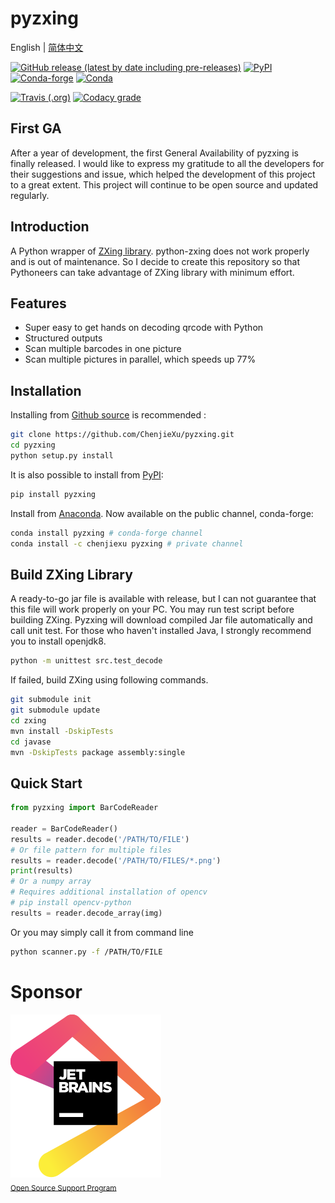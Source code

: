 # pyzxing

English | [简体中文](README_CN.md)

[![GitHub release (latest by date including pre-releases)](https://img.shields.io/github/v/release/chenjiexu/pyzxing?include_prereleases)](https://github.com/ChenjieXu/pyzxing/releases/latest)
[![PyPI](https://img.shields.io/pypi/v/pyzxing)](https://pypi.org/project/pyzxing/)
[![Conda-forge](https://img.shields.io/conda/v/conda-forge/pyzxing)](https://anaconda.org/conda-forge/pyzxing)
[![Conda](https://img.shields.io/conda/v/chenjiexu/pyzxing)](https://anaconda.org/ChenjieXu/pyzxing)

[![Travis (.org)](https://img.shields.io/travis/ChenjieXu/pyzxing)](https://travis-ci.org/github/ChenjieXu/pyzxing)
[![Codacy grade](https://img.shields.io/codacy/grade/353f276d2073445aab7af3e32b0d503a)](https://www.codacy.com/manual/ChenjieXu/pyzxing)

## First GA

After a year of development, the first General Availability of pyzxing is finally released. I would like to express my
gratitude to all the developers for their suggestions and issue, which helped the development of this project to a great
extent. This project will continue to be open source and updated regularly.

## Introduction

A Python wrapper of [ZXing library](https://github.com/zxing/zxing). python-zxing does not work properly and is out of
maintenance. So I decide to create this repository so that Pythoneers can take advantage of ZXing library with minimum
effort.

## Features

- Super easy to get hands on decoding qrcode with Python
- Structured outputs
- Scan multiple barcodes in one picture
- Scan multiple pictures in parallel, which speeds up 77%

## Installation

Installing from [Github source](https://github.com/ChenjieXu/pyzxing.git) is recommended :

```bash
git clone https://github.com/ChenjieXu/pyzxing.git
cd pyzxing
python setup.py install
```

It is also possible to install from [PyPI](https://pypi.org/project/pyzxing/):

```bash
pip install pyzxing
```

Install from [Anaconda](https://anaconda.org/ChenjieXu/pyzxing). Now available on the public channel, conda-forge:

```bash
conda install pyzxing # conda-forge channel
conda install -c chenjiexu pyzxing # private channel
```

## Build ZXing Library

A ready-to-go jar file is available with release, but I can not guarantee that this file will work properly on your PC.
You may run test script before building ZXing. Pyzxing will download compiled Jar file automatically and call unit test.
For those who haven't installed Java, I strongly recommend you to install openjdk8.

```bash
python -m unittest src.test_decode
```

If failed, build ZXing using following commands.

```bash
git submodule init
git submodule update
cd zxing
mvn install -DskipTests
cd javase
mvn -DskipTests package assembly:single
```

## Quick Start

```python
from pyzxing import BarCodeReader

reader = BarCodeReader()
results = reader.decode('/PATH/TO/FILE')
# Or file pattern for multiple files
results = reader.decode('/PATH/TO/FILES/*.png')
print(results)
# Or a numpy array
# Requires additional installation of opencv
# pip install opencv-python
results = reader.decode_array(img)
```

Or you may simply call it from command line

```bash
python scanner.py -f /PATH/TO/FILE
```

# Sponsor

<p align="left">
  <a href="https://jb.gg/OpenSource"><img src="src/jetbrains-logo.svg" alt="Logo"></img></a>

  <br/>
  <sub><a href="https://www.jetbrains.com/community/opensource/">Open Source Support Program</a></sub>
</p>
